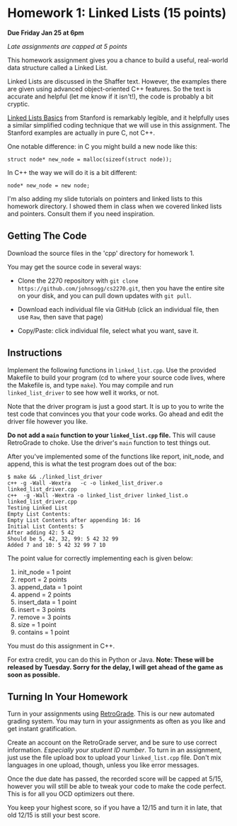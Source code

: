 Homework 1: Linked Lists (15 points)
==========

__Due Friday Jan 25 at 6pm__

_Late assignments are capped at 5 points_

This homework assignment gives you a chance to build a useful,
real-world data structure called a Linked List.

Linked Lists are discussed in the Shaffer text. However, the examples
there are given using advanced object-oriented C++ features. So the
text is accurate and helpful (let me know if it isn't!), the code is
probably a bit cryptic.

[Linked Lists Basics](http://cslibrary.stanford.edu/103/LinkedListBasics.pdf)
from Stanford is remarkably legible, and it helpfully uses a similar
simplified coding technique that we will use in this assignment. The
Stanford examples are actually in pure C, not C++.

One notable difference: in C you might build a new node like this:

	struct node* new_node = malloc(sizeof(struct node));
	
In C++ the way we will do it is a bit different:

	node* new_node = new node;

I'm also adding my slide tutorials on pointers and linked lists to
this homework directory. I showed them in class when we covered linked
lists and pointers. Consult them if you need inspiration.

Getting The Code
------------

Download the source files in the 'cpp' directory for homework 1.

You may get the source code in several ways:

- Clone the 2270 repository with `git clone
  https://github.com/johnsogg/cs2270.git`, then you have the entire
  site on your disk, and you can pull down updates with `git pull`.

- Download each individual file via GitHub (click an individual file,
  then use `Raw`, then save that page)
  
- Copy/Paste: click individual file, select what you want, save it.

Instructions
--------

Implement the following functions in `linked_list.cpp`. Use the
provided Makefile to build your program (cd to where your source code
lives, where the Makefile is, and type `make`). You may compile and
run `linked_list_driver` to see how well it works, or not. 

Note that the driver program is just a good start. It is up to you to
write the test code that convinces you that your code works. Go ahead
and edit the driver file however you like.

__Do not add a `main` function to your `linked_list.cpp` file.__ This
will cause RetroGrade to choke. Use the driver's `main` function to
test things out.

After you've implemented some of the functions like report, init_node, 
and append, this is what the test program does out of the box:

	$ make && ./linked_list_driver
	c++ -g -Wall -Wextra   -c -o linked_list_driver.o linked_list_driver.cpp
	c++  -g -Wall -Wextra -o linked_list_driver linked_list.o linked_list_driver.cpp
	Testing Linked List
	Empty List Contents: 
	Empty List Contents after appending 16: 16 
	Initial List Contents: 5 
	After adding 42: 5 42 
	Should be 5, 42, 32, 99: 5 42 32 99 
	Added 7 and 10: 5 42 32 99 7 10 


The point value for correctly implementing each is given below:

1. init_node = 1 point
1. report = 2 points
1. append_data = 1 point
1. append = 2 points
1. insert_data = 1 point
1. insert = 3 points
1. remove = 3 points
1. size = 1 point
1. contains = 1 point

You must do this assignment in C++.

For extra credit, you can do this in Python or Java. __Note: These
will be released by Tuesday. Sorry for the delay, I will get ahead of
the game as soon as possible.__

Turning In Your Homework
--------

Turn in your assignments using
[RetroGrade](http://retrograde.cs.colorado.edu/). This is our new
automated grading system. You may turn in your assignments as often as
you like and get instant gratification.

Create an account on the RetroGrade server, and be sure to use correct
information. _Especially your student ID number_. To turn in an
assignment, just use the file upload box to upload your
`linked_list.cpp` file. Don't mix languages in one upload, though,
unless you like error messages.

Once the due date has passed, the recorded score will be capped at
5/15, however you will still be able to tweak your code to make the
code perfect. This is for all you OCD optimizers out there.

You keep your highest score, so if you have a 12/15 and turn it in
late, that old 12/15 is still your best score.

